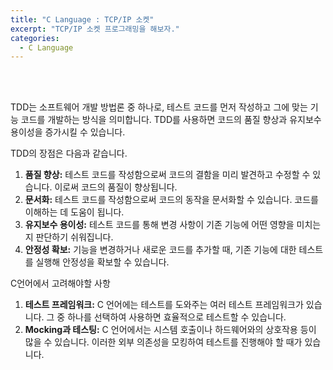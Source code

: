 ```yaml
---
title: "C Language : TCP/IP 소켓"
excerpt: "TCP/IP 소켓 프로그래밍을 해보자."
categories:
  - C Language
---
```


<br>

<br>

TDD는 소프트웨어 개발 방법론 중 하나로, 테스트 코드를 먼저 작성하고 그에 맞는 기능 코드를 개발하는 방식을 의미합니다. TDD를 사용하면 코드의 품질 향상과 유지보수 용이성을 증가시킬 수 있습니다.

TDD의 장점은 다음과 같습니다.

1. **품질 향상:** 테스트 코드를 작성함으로써 코드의 결함을 미리 발견하고 수정할 수 있습니다. 이로써 코드의 품질이 향상됩니다.
2. **문서화:** 테스트 코드를 작성함으로써 코드의 동작을 문서화할 수 있습니다. 코드를 이해하는 데 도움이 됩니다.
3. **유지보수 용이성:** 테스트 코드를 통해 변경 사항이 기존 기능에 어떤 영향을 미치는지 판단하기 쉬워집니다.
4. **안정성 확보:** 기능을 변경하거나 새로운 코드를 추가할 때, 기존 기능에 대한 테스트를 실행해 안정성을 확보할 수 있습니다.



C언어에서 고려해야할 사항

1. **테스트 프레임워크:** C 언어에는 테스트를 도와주는 여러 테스트 프레임워크가 있습니다. 그 중 하나를 선택하여 사용하면 효율적으로 테스트할 수 있습니다. 
2. **Mocking과 테스팅:** C 언어에서는 시스템 호출이나 하드웨어와의 상호작용 등이 많을 수 있습니다. 이러한 외부 의존성을 모킹하여 테스트를 진행해야 할 때가 있습니다.



<br>

<br>
